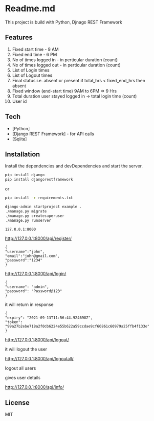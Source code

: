 # Readme.md
This project is build with Python, Djnago REST Framework

## Features
1. Fixed start time - 9 AM
2. Fixed end time - 6 PM
3. No of times logged in - in perticular duration (count)
4. No of times logged out - in perticular duration (count)
5. List of Login times 
6. List of Logout times
7. Final status i.e. absent or present  if total_hrs < fixed_end_hrs then absent
8. Fixed window (end-start time) 9AM to 6PM => 9 Hrs
9. Total duration user stayed logged in -> total login time (count)
10. User id


## Tech

- [Python] 
- [Django REST Framework] - for API calls
- [Sqlite] 


## Installation

Install the dependencies and devDependencies and start the server.

```sh
pip install django
pip install djangorestframework
```
or
```sh
pip install -r requirements.txt
```
```sh
django-admin startproject example .
./manage.py migrate
./manage.py createsuperuser
./manage.py runserver
```

```sh
127.0.0.1:8000
```

http://127.0.0.1:8000/api/register/
   
    {
    "username":"john",
    "email":"john@gmail.com",
    "password":"1234"
    }

   http://127.0.0.1:8000/api/login/

    {
    "username": "admin",
    "password": "Password@123"
    }
    
it will return in response 

    {
    "expiry": "2021-09-13T11:56:44.924698Z",
    "token": "99a27b2ebe718a2f0db6224e55b622a59ccdae9cf66861c60979a25ffb4f133e"
    }
   http://127.0.0.1:8000/api/logout/

it will logout the user

http://127.0.0.1:8000/api/logoutall/

logout all users

gives user details

http://127.0.0.1:8000/api/info/ 

## License

MIT
